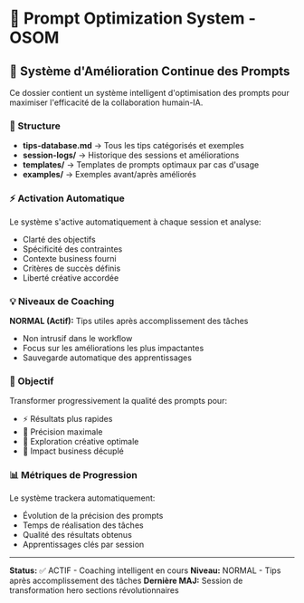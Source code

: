 # 🎯 Prompt Optimization System - OSOM

## 🚀 Système d'Amélioration Continue des Prompts

Ce dossier contient un système intelligent d'optimisation des prompts pour maximiser l'efficacité de la collaboration humain-IA.

### 📁 Structure

- **tips-database.md** → Tous les tips catégorisés et exemples
- **session-logs/** → Historique des sessions et améliorations
- **templates/** → Templates de prompts optimaux par cas d'usage
- **examples/** → Exemples avant/après améliorés

### ⚡ Activation Automatique

Le système s'active automatiquement à chaque session et analyse:
- Clarté des objectifs
- Spécificité des contraintes  
- Contexte business fourni
- Critères de succès définis
- Liberté créative accordée

### 💡 Niveaux de Coaching

**NORMAL (Actif):** Tips utiles après accomplissement des tâches
- Non intrusif dans le workflow
- Focus sur les améliorations les plus impactantes
- Sauvegarde automatique des apprentissages

### 🎯 Objectif

Transformer progressivement la qualité des prompts pour:
- ⚡ Résultats plus rapides
- 🎯 Précision maximale  
- 🚀 Exploration créative optimale
- 💼 Impact business décuplé

### 📊 Métriques de Progression

Le système trackera automatiquement:
- Évolution de la précision des prompts
- Temps de réalisation des tâches
- Qualité des résultats obtenus
- Apprentissages clés par session

---

**Status:** ✅ ACTIF - Coaching intelligent en cours
**Niveau:** NORMAL - Tips après accomplissement des tâches
**Dernière MAJ:** Session de transformation hero sections révolutionnaires